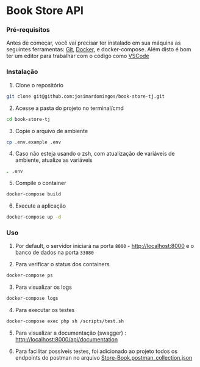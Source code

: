 # Book Store API

### Pré-requisitos

Antes de começar, você vai precisar ter instalado em sua máquina as seguintes ferramentas:
[Git](https://git-scm.com), [Docker](https://www.docker.com/), e docker-compose.
Além disto é bom ter um editor para trabalhar com o código como [VSCode](https://code.visualstudio.com/)

### Instalação

1. Clone o repositório

```sh
git clone git@github.com:josimardomingos/book-store-tj.git
```

2. Acesse a pasta do projeto no terminal/cmd

```sh
cd book-store-tj
```

3. Copie o arquivo de ambiente

```sh
cp .env.example .env
```

4. Caso não esteja usando o zsh, com atualização de variáveis de ambiente, atualize as variáveis

```sh
. .env
```

5. Compile o container

```sh
docker-compose build
```

6. Execute a aplicação

```sh
docker-compose up -d
```

### Uso

1. Por default, o servidor iniciará na porta `8000` - [http://localhost:8000](http://localhost:8000) e o banco de dados na porta `33080`

2. Para verificar o status dos containers

```sh
docker-compose ps
```

3. Para visualizar os logs

```sh
docker-compose logs
```

4. Para executar os testes

```sh
docker-compose exec php sh /scripts/test.sh
```

5. Para visualizar a documentação (swagger) : [http://localhost:8000/api/documentation](http://localhost:8000/api/documentation)

6. Para facilitar possíveis testes, foi adicionado ao projeto todos os endpoints do postman no arquivo [Store-Book.postman_collection.json](./Store-Book.postman_collection.json)
